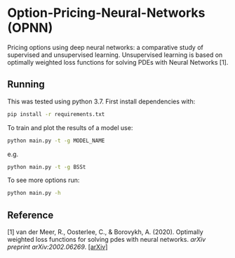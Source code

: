 # Option-Pricing-Neural-Networks (OPNN)

Pricing options using deep neural networks: a comparative study of supervised and unsupervised learning. Unsupervised learning is based on optimally weighted loss functions for solving PDEs
with Neural Networks [1].

## Running

This was tested using python 3.7. First install dependencies with:

```bash
pip install -r requirements.txt
```

To train and plot the results of a model use:

```bash
python main.py -t -g MODEL_NAME
```

e.g.

```bash
python main.py -t -g BSSt
```

To see more options run:

```bash
python main.py -h
```

## Reference
[1] van der Meer, R., Oosterlee, C., & Borovykh, A. (2020). Optimally weighted loss functions for 
solving pdes with neural networks. _arXiv preprint arXiv:2002.06269_.
[[arXiv]](https://arxiv.org/pdf/2002.06269.pdf)
